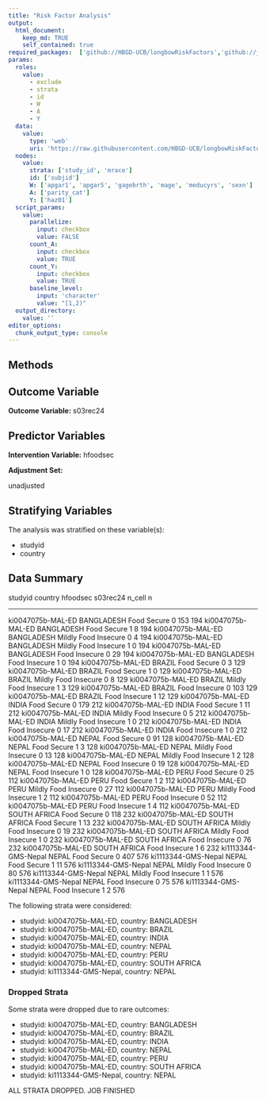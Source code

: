 ```yaml
---
title: "Risk Factor Analysis"
output: 
  html_document:
    keep_md: TRUE
    self_contained: true
required_packages:  ['github://HBGD-UCB/longbowRiskFactors','github://jeremyrcoyle/skimr@vector_types', 'github://tlverse/delayed']
params:
  roles:
    value:
      - exclude
      - strata
      - id
      - W
      - A
      - Y
  data: 
    value: 
      type: 'web'
      uri: 'https://raw.githubusercontent.com/HBGD-UCB/longbowRiskFactors/master/inst/sample_data/birthwt_data.rdata'
  nodes:
    value:
      strata: ['study_id', 'mrace']
      id: ['subjid']
      W: ['apgar1', 'apgar5', 'gagebrth', 'mage', 'meducyrs', 'sexn']
      A: ['parity_cat']
      Y: ['haz01']
  script_params:
    value:
      parallelize:
        input: checkbox
        value: FALSE
      count_A:
        input: checkbox
        value: TRUE
      count_Y:
        input: checkbox
        value: TRUE        
      baseline_level:
        input: 'character'
        value: "[1,2)"
  output_directory:
    value: ''
editor_options: 
  chunk_output_type: console
---
```








## Methods
## Outcome Variable

**Outcome Variable:** s03rec24

## Predictor Variables

**Intervention Variable:** hfoodsec

**Adjustment Set:**

unadjusted

## Stratifying Variables

The analysis was stratified on these variable(s):

* studyid
* country

## Data Summary

studyid               country        hfoodsec                s03rec24   n_cell     n
--------------------  -------------  ---------------------  ---------  -------  ----
ki0047075b-MAL-ED     BANGLADESH     Food Secure                    0      153   194
ki0047075b-MAL-ED     BANGLADESH     Food Secure                    1        8   194
ki0047075b-MAL-ED     BANGLADESH     Mildly Food Insecure           0        4   194
ki0047075b-MAL-ED     BANGLADESH     Mildly Food Insecure           1        0   194
ki0047075b-MAL-ED     BANGLADESH     Food Insecure                  0       29   194
ki0047075b-MAL-ED     BANGLADESH     Food Insecure                  1        0   194
ki0047075b-MAL-ED     BRAZIL         Food Secure                    0        3   129
ki0047075b-MAL-ED     BRAZIL         Food Secure                    1        0   129
ki0047075b-MAL-ED     BRAZIL         Mildly Food Insecure           0        8   129
ki0047075b-MAL-ED     BRAZIL         Mildly Food Insecure           1        3   129
ki0047075b-MAL-ED     BRAZIL         Food Insecure                  0      103   129
ki0047075b-MAL-ED     BRAZIL         Food Insecure                  1       12   129
ki0047075b-MAL-ED     INDIA          Food Secure                    0      179   212
ki0047075b-MAL-ED     INDIA          Food Secure                    1       11   212
ki0047075b-MAL-ED     INDIA          Mildly Food Insecure           0        5   212
ki0047075b-MAL-ED     INDIA          Mildly Food Insecure           1        0   212
ki0047075b-MAL-ED     INDIA          Food Insecure                  0       17   212
ki0047075b-MAL-ED     INDIA          Food Insecure                  1        0   212
ki0047075b-MAL-ED     NEPAL          Food Secure                    0       91   128
ki0047075b-MAL-ED     NEPAL          Food Secure                    1        3   128
ki0047075b-MAL-ED     NEPAL          Mildly Food Insecure           0       13   128
ki0047075b-MAL-ED     NEPAL          Mildly Food Insecure           1        2   128
ki0047075b-MAL-ED     NEPAL          Food Insecure                  0       19   128
ki0047075b-MAL-ED     NEPAL          Food Insecure                  1        0   128
ki0047075b-MAL-ED     PERU           Food Secure                    0       25   112
ki0047075b-MAL-ED     PERU           Food Secure                    1        2   112
ki0047075b-MAL-ED     PERU           Mildly Food Insecure           0       27   112
ki0047075b-MAL-ED     PERU           Mildly Food Insecure           1        2   112
ki0047075b-MAL-ED     PERU           Food Insecure                  0       52   112
ki0047075b-MAL-ED     PERU           Food Insecure                  1        4   112
ki0047075b-MAL-ED     SOUTH AFRICA   Food Secure                    0      118   232
ki0047075b-MAL-ED     SOUTH AFRICA   Food Secure                    1       13   232
ki0047075b-MAL-ED     SOUTH AFRICA   Mildly Food Insecure           0       19   232
ki0047075b-MAL-ED     SOUTH AFRICA   Mildly Food Insecure           1        0   232
ki0047075b-MAL-ED     SOUTH AFRICA   Food Insecure                  0       76   232
ki0047075b-MAL-ED     SOUTH AFRICA   Food Insecure                  1        6   232
ki1113344-GMS-Nepal   NEPAL          Food Secure                    0      407   576
ki1113344-GMS-Nepal   NEPAL          Food Secure                    1       11   576
ki1113344-GMS-Nepal   NEPAL          Mildly Food Insecure           0       80   576
ki1113344-GMS-Nepal   NEPAL          Mildly Food Insecure           1        1   576
ki1113344-GMS-Nepal   NEPAL          Food Insecure                  0       75   576
ki1113344-GMS-Nepal   NEPAL          Food Insecure                  1        2   576


The following strata were considered:

* studyid: ki0047075b-MAL-ED, country: BANGLADESH
* studyid: ki0047075b-MAL-ED, country: BRAZIL
* studyid: ki0047075b-MAL-ED, country: INDIA
* studyid: ki0047075b-MAL-ED, country: NEPAL
* studyid: ki0047075b-MAL-ED, country: PERU
* studyid: ki0047075b-MAL-ED, country: SOUTH AFRICA
* studyid: ki1113344-GMS-Nepal, country: NEPAL

### Dropped Strata

Some strata were dropped due to rare outcomes:

* studyid: ki0047075b-MAL-ED, country: BANGLADESH
* studyid: ki0047075b-MAL-ED, country: BRAZIL
* studyid: ki0047075b-MAL-ED, country: INDIA
* studyid: ki0047075b-MAL-ED, country: NEPAL
* studyid: ki0047075b-MAL-ED, country: PERU
* studyid: ki0047075b-MAL-ED, country: SOUTH AFRICA
* studyid: ki1113344-GMS-Nepal, country: NEPAL


ALL STRATA DROPPED. JOB FINISHED

















